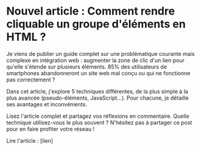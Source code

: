 # Nouvel article : Comment rendre cliquable un groupe d'éléments en HTML ?

Je viens de publier un guide complet sur une problématique courante mais complexe en intégration web : augmenter la zone de clic d'un lien pour qu'elle s'étende sur plusieurs éléments. 85% des utilisateurs de smartphones abandonneront un site web mal conçu ou qui ne fonctionne pas correctement ?

Dans cet article, j'explore 5 techniques différentes, de la plus simple à la plus avancée (pseudo-éléments, JavaScript...). Pour chacune, je détaille ses avantages et inconvénients.

Lisez l'article complet et partagez vos réflexions en commentaire. Quelle technique utilisez-vous le plus souvent ? N'hésitez pas à partager ce post pour en faire profiter votre réseau !

Lire l'article : [lien]

